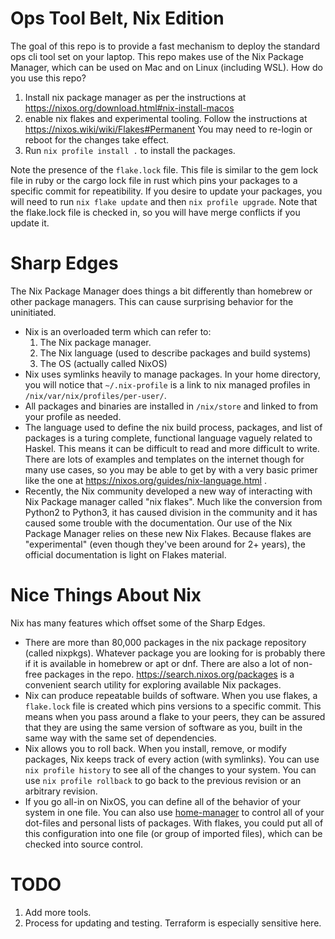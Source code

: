 # Ops Tool Belt, Nix Edition
The goal of this repo is to provide a fast mechanism to deploy the standard ops cli tool set on your laptop. This repo makes use of the Nix Package Manager, which can be used on Mac and on Linux (including WSL). How do you use this repo?

1. Install nix package manager as per the instructions at https://nixos.org/download.html#nix-install-macos
1. enable nix flakes and experimental tooling. Follow the instructions at https://nixos.wiki/wiki/Flakes#Permanent You may need to re-login or reboot for the changes take effect.
1. Run `nix profile install .` to install the packages.

Note the presence of the `flake.lock` file. This file is similar to the gem lock file in ruby or the cargo lock file in rust which pins your packages to a specific commit for repeatibility. If you desire to update your packages, you will need to run `nix flake update` and then `nix profile upgrade`. Note that the flake.lock file is checked in, so you will have merge conflicts if you update it.

# Sharp Edges
The Nix Package Manager does things a bit differently than homebrew or other package managers. This can cause surprising behavior for the uninitiated.

  * Nix is an overloaded term which can refer to:
    1. The Nix package manager.
    1. The Nix language (used to describe packages and build systems)
    1. The OS (actually called NixOS)
  * Nix uses symlinks heavily to manage packages. In your home directory, you will notice that `~/.nix-profile` is a link to nix managed profiles in `/nix/var/nix/profiles/per-user/`.
  * All packages and binaries are installed in `/nix/store` and linked to from your profile as needed.
  * The language used to define the nix build process, packages, and list of packages is a turing complete, functional language vaguely related to Haskel. This means it can be difficult to read and more difficult to write. There are lots of examples and templates on the internet though for many use cases, so you may  be able to get by with a very basic primer like the one at https://nixos.org/guides/nix-language.html .
  * Recently, the Nix community developed a new way of interacting with Nix Package manager called "nix flakes". Much like the conversion from Python2 to Python3, it has caused division in the community and it has caused some trouble with the documentation. Our use of the Nix Package Manager relies on these new Nix Flakes. Because flakes are "experimental" (even though they've been around for 2+ years), the official documentation is light on Flakes material.

# Nice Things About Nix
Nix has many features which offset some of the Sharp Edges.

  * There are more than 80,000 packages in the nix package repository (called nixpkgs). Whatever package you are looking for is probably there if it is available in homebrew or apt or dnf. There are also a lot of non-free packages in the repo. https://search.nixos.org/packages is a convenient search utility for exploring available Nix packages.
  * Nix can produce repeatable builds of software. When you use flakes, a `flake.lock` file is created which pins versions to a specific commit. This means when you pass around a flake to your peers, they can be assured that they are using the same version of software as you, built in the same way with the same set of dependencies.
  * Nix allows you to roll back. When you install, remove, or modify packages, Nix keeps track of every action (with symlinks). You can use `nix profile history` to see all of the changes to your system. You can use `nix profile rollback` to go back to the previous revision or an arbitrary revision.
  * If you go all-in on NixOS, you can define all of the behavior of your system in one file. You can also use [home-manager](https://github.com/nix-community/home-manager) to control all of your dot-files and personal lists of packages. With flakes, you could put all of this configuration into one file (or group of imported files), which can be checked into source control.

# TODO

1. Add more tools.
1. Process for updating and testing. Terraform is especially sensitive here.
